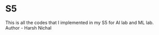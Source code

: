 # S5
This is all the codes that I implemented in my S5 for AI lab and ML lab.
<br>
Author - Harsh Nichal
